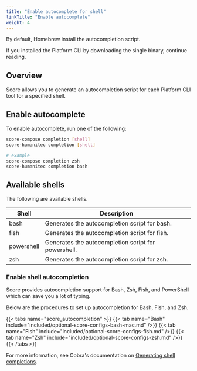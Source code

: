 ```yaml
---
title: "Enable autocomplete for shell"
linkTitle: "Enable autocomplete"
weight: 4
---
```



By default, Homebrew install the autocompletion script.

If you installed the Platform CLI by downloading the single binary, continue reading.

## Overview

Score allows you to generate an autocompletion script for each Platform CLI tool for a specified shell.


## Enable autocomplete

To enable autocomplete, run one of the following:

```bash
score-compose completion [shell]
score-humanitec completion [shell]

# example
score-compose completion zsh
score-humanitec completion bash
```

## Available shells

The following are available shells.

| Shell      | Description                                         |
| ---------- | --------------------------------------------------- |
| bash       | Generates the autocompletion script for bash.       |
| fish       | Generates the autocompletion script for fish.       |
| powershell | Generates the autocompletion script for powershell. |
| zsh        | Generates the autocompletion script for zsh.        |

### Enable shell autocompletion

Score provides autocompletion support for Bash, Zsh, Fish, and PowerShell which can save you a lot of typing.

Below are the procedures to set up autocompletion for Bash, Fish, and Zsh.

{{< tabs name="score_autocompletion" >}}
{{< tab name="Bash" include="included/optional-score-configs-bash-mac.md" />}}
{{< tab name="Fish" include="included/optional-score-configs-fish.md" />}}
{{< tab name="Zsh" include="included/optional-score-configs-zsh.md" />}}
{{< /tabs >}}

For more information, see Cobra's documentation on [Generating shell completions](https://github.com/spf13/cobra/blob/main/shell_completions.md).
